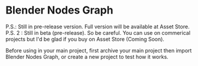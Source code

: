 # Blender Nodes Graph
P.S.: Still in pre-release version. Full version will be available at Asset Store.  
P.S. 2 : Still in beta (pre-release). So be careful. You can use on commerical projects but I'd be glad if you buy on Asset Store (Coming Soon).  

Before using in your main project, first archive your main project then import Blender Nodes Graph, or create a new project to test how it works.
